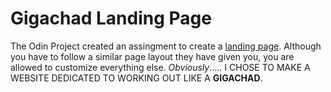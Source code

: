 # Gigachad Landing Page

The Odin Project created an assingment to create a [landing page](https://www.theodinproject.com/lessons/foundations-landing-page). 
Although you have to follow a similar page layout they have given you, you are allowed to customize everything else. 
_Obviously_..... I CHOSE TO MAKE A WEBSITE DEDICATED TO WORKING OUT LIKE A **GIGACHAD**.


